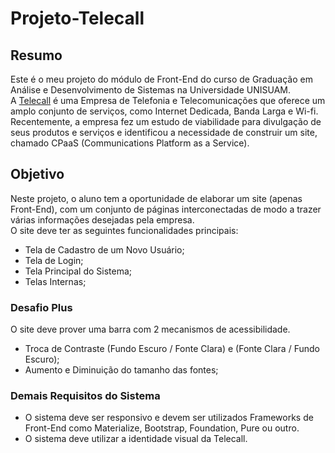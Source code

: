 # Projeto-Telecall

## Resumo
Este é o meu projeto do módulo de Front-End do curso de Graduação em Análise e Desenvolvimento de Sistemas na Universidade UNISUAM.  
A [Telecall](https://www.telecall.com/) é uma Empresa de Telefonia e Telecomunicações que oferece um amplo conjunto de serviços, como Internet Dedicada, Banda Larga e Wi-fi.  
Recentemente, a empresa fez um estudo de viabilidade para divulgação de seus produtos e serviços e identificou a necessidade de construir um site, chamado CPaaS (Communications Platform as a Service).

## Objetivo
Neste projeto, o aluno tem a oportunidade de elaborar um site (apenas Front-End), com um conjunto de páginas interconectadas de modo a trazer várias informações desejadas pela empresa.  
O site deve ter as seguintes funcionalidades principais:
* Tela de Cadastro de um Novo Usuário;
* Tela de Login;
* Tela Principal do Sistema;
* Telas Internas;

### Desafio Plus
O site deve prover uma barra com 2 mecanismos de acessibilidade.
- Troca de Contraste (Fundo Escuro / Fonte Clara) e (Fonte Clara / Fundo Escuro);
- Aumento e Diminuição do tamanho das fontes;

### Demais Requisitos do Sistema
- O sistema deve ser responsivo e devem ser utilizados Frameworks de Front-End como Materialize, Bootstrap, Foundation, Pure ou outro.  
- O sistema deve utilizar a identidade visual da Telecall.
